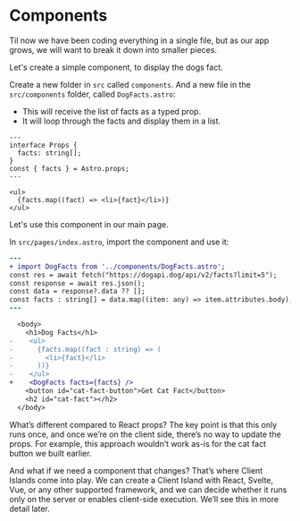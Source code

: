 # Components

Til now we have been coding everything in a single file, but as our app grows, we will want to break it down into smaller pieces.

Let's create a simple component, to display the dogs fact.

Create a new folder in `src` called `components`. And a new file in the `src/components` folder, called `DogFacts.astro`:

- This will receive the list of facts as a typed prop.
- It will loop through the facts and display them in a list.

```astro
---
interface Props {
  facts: string[];
}
const { facts } = Astro.props;
---

<ul>
  {facts.map((fact) => <li>{fact}</li>)}
</ul>
```

Let's use this component in our main page.

In `src/pages/index.astro`, import the component and use it:

```diff
---
+ import DogFacts from '../components/DogFacts.astro';
const res = await fetch("https://dogapi.dog/api/v2/facts?limit=5");
const response = await res.json();
const data = response?.data ?? [];
const facts : string[] = data.map((item: any) => item.attributes.body);
---
```

```diff
  <body>
 	<h1>Dog Facts</h1>
-    <ul>
-      {facts.map((fact : string) => (
-        <li>{fact}</li>
-      ))}
-    </ul>
+    <DogFacts facts={facts} />
    <button id="cat-fact-button">Get Cat Fact</button>
    <h2 id="cat-fact"></h2>
  </body>
```

What’s different compared to React props? The key point is that this only runs once, and once we’re on the client side, there’s no way to update the props. For example, this approach wouldn’t work as-is for the cat fact button we built earlier.

And what if we need a component that changes? That’s where Client Islands come into play. We can create a Client Island with React, Svelte, Vue, or any other supported framework, and we can decide whether it runs only on the server or enables client-side execution. We’ll see this in more detail later.
